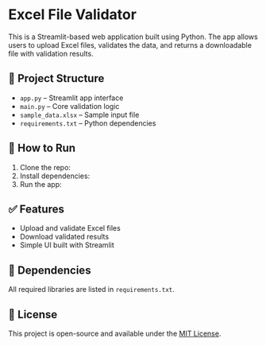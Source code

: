 # Excel File Validator

This is a Streamlit-based web application built using Python. The app allows users to upload Excel files, validates the data, and returns a downloadable file with validation results.

## 📁 Project Structure
- `app.py` – Streamlit app interface
- `main.py` – Core validation logic
- `sample_data.xlsx` – Sample input file
- `requirements.txt` – Python dependencies

## 🚀 How to Run
1. Clone the repo:
2. Install dependencies:
3. Run the app:

## ✅ Features
- Upload and validate Excel files
- Download validated results
- Simple UI built with Streamlit

## 🔧 Dependencies
All required libraries are listed in `requirements.txt`.

## 📄 License
This project is open-source and available under the [MIT License](LICENSE).
